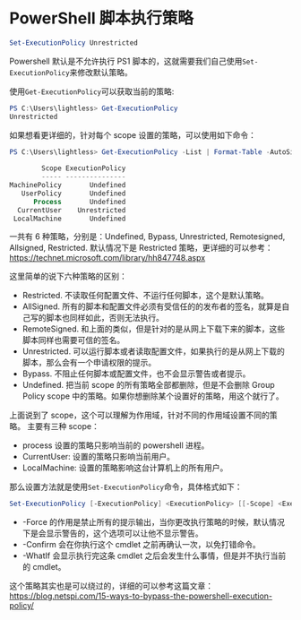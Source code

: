 # PowerShell 脚本执行策略

```powershell
Set-ExecutionPolicy Unrestricted
```

Powershell 默认是不允许执行 PS1 脚本的，这就需要我们自己使用`Set-ExecutionPolicy`来修改默认策略。

使用`Get-ExecutionPolicy`可以获取当前的策略:

```powershell
PS C:\Users\lightless> Get-ExecutionPolicy
Unrestricted
```

如果想看更详细的，针对每个 scope 设置的策略，可以使用如下命令：

```powershell
PS C:\Users\lightless> Get-ExecutionPolicy -List | Format-Table -AutoSize
 
        Scope ExecutionPolicy
        ----- ---------------
MachinePolicy       Undefined
   UserPolicy       Undefined
      Process       Undefined
  CurrentUser    Unrestricted
 LocalMachine       Undefined
```

一共有 6 种策略，分别是：Undefined, Bypass, Unrestricted, Remotesigned, Allsigned, Restricted.
默认情况下是 Restricted 策略，更详细的可以参考：https://technet.microsoft.com/library/hh847748.aspx

这里简单的说下六种策略的区别：

- Restricted.
  不读取任何配置文件、不运行任何脚本，这个是默认策略。
- AllSigned.
  所有的脚本和配置文件必须有受信任的的发布者的签名，就算是自己写的脚本也同样如此，否则无法执行。
- RemoteSigned.
  和上面的类似，但是针对的是从网上下载下来的脚本，这些脚本同样也需要可信的签名。
- Unrestricted.
  可以运行脚本或者读取配置文件，如果执行的是从网上下载的脚本，那么会有一个申请权限的提示。
- Bypass.
  不阻止任何脚本或配置文件，也不会显示警告或者提示。
- Undefined.
  把当前 scope 的所有策略全部都删除，但是不会删除 Group Policy scope 中的策略。如果你想删除某个设置好的策略，用这个就行了。

上面说到了 scope，这个可以理解为作用域，针对不同的作用域设置不同的策略。
主要有三种 scope：

- process
  设置的策略只影响当前的 powershell 进程。
- CurrentUser:
  设置的策略只影响当前用户。
- LocalMachine:
  设置的策略影响这台计算机上的所有用户。

那么设置方法就是使用`Set-ExecutionPolicy`命令，具体格式如下：

```powershell
Set-ExecutionPolicy [-ExecutionPolicy] <ExecutionPolicy> [[-Scope] <ExecutionPolicyScope> ] [-Force] [-Confirm] [-WhatIf] [ <CommonParameters>]
```

- -Force 的作用是禁止所有的提示输出，当你更改执行策略的时候，默认情况下是会显示警告的，这个选项可以让他不显示警告。
- -Confirm 会在你执行这个 cmdlet 之前再确认一次，以免打错命令。
- -WhatIf 会显示执行完这条 cmdlet 之后会发生什么事情，但是并不执行当前的 cmdlet。

这个策略其实也是可以绕过的，详细的可以参考这篇文章：
https://blog.netspi.com/15-ways-to-bypass-the-powershell-execution-policy/